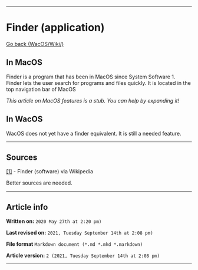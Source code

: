 
***

# Finder (application)

[Go back (WacOS/Wiki/)](https://github.com/seanpm2001/WacOS/wiki)

## In MacOS

Finder is a program that has been in MacOS since System Software 1. Finder lets the user search for programs and files quickly. It is located in the top navigation bar of MacOS

_This article on MacOS features is a stub. You can help by expanding it!_

## In WacOS

WacOS does not yet have a finder equivalent. It is still a needed feature.

***

## Sources

[[1]](https://en.wikipedia.org/wiki/Finder_(software)) - Finder (software) via Wikipedia

Better sources are needed.

***

## Article info

**Written on:** `2020 May 27th at 2:20 pm)`

**Last revised on:** `2021, Tuesday September 14th at 2:08 pm)`

**File format** `Markdown document (*.md *.mkd *.markdown)`

**Article version:** `2 (2021, Tuesday September 14th at 2:08 pm)`

***

